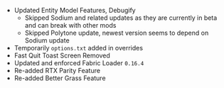 - Updated Entity Model Features, Debugify
  - Skipped Sodium and related updates as they are currently in beta and can break with other mods
  - Skipped Polytone update, newest version seems to depend on Sodium update
- Temporarily `options.txt` added in overrides
- Fast Quit Toast Screen Removed
- Updated and enforced Fabric Loader `0.16.4`
- Re-added RTX Parity Feature
- Re-added Better Grass Feature

